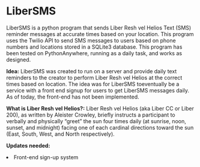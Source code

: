 # LiberSMS
LiberSMS is a python program that sends Liber Resh vel Helios Text (SMS) reminder messages at accurate times based on your location.  This program uses the Twilio API to send SMS messages to users based on phone numbers and locations stored in a SQLite3 database.  This program has been tested on PythonAnywhere, running as a daily task, and works as designed.  

**Idea:** LiberSMS was created to run on a server and provide daily text reminders to the creator to perform Liber Resh vel Helios at the correct times based on location.  The idea was for LiberSMS toeventually be a service with a front end signup for users to get LiberSMS messages daily.  As of today, the front-end has not been implemented.

**What is Liber Resh vel Helios?:** 
Liber Resh vel Helios (aka Liber CC or Liber 200), as written by Aleister Crowley, briefly instructs a participant to verbally and physically “greet”
the sun four times daily (at sunrise, noon, sunset, and midnight) facing one of each cardinal directions toward the sun (East, South, West, and North
respectively). 

**Updates needed:**  
<li>Front-end sign-up system</li>
